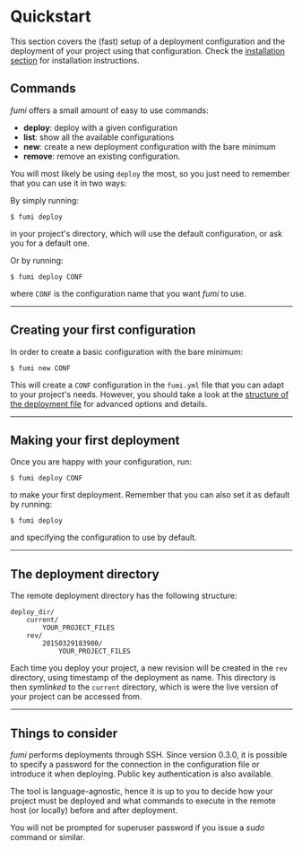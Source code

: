 # Quickstart

This section covers the (fast) setup of a deployment configuration and the
deployment of your project using that configuration. Check the [installation
section](index.md#installation) for installation instructions.

## Commands

*fumi* offers a small amount of easy to use commands:

- **deploy**: deploy with a given configuration
- **list**: show all the available configurations
- **new**: create a new deployment configuration with the bare minimum
- **remove**: remove an existing configuration.

You will most likely be using `deploy` the most, so you just need to remember
that you can use it in two ways:

By simply running:

    $ fumi deploy

in your project's directory, which will use the default configuration, or ask
you for a default one.


Or by running:

    $ fumi deploy CONF

where `CONF` is the configuration name that you want *fumi* to use.

---

## Creating your first configuration

In order to create a basic configuration with the bare minimum:

    $ fumi new CONF

This will create a `CONF` configuration in the `fumi.yml` file that you can
adapt to your project's needs. However, you should take a look at the
[structure of the deployment file](deployment_file.md) for advanced options and
details.

---

## Making your first deployment

Once you are happy with your configuration, run:

    $ fumi deploy CONF

to make your first deployment. Remember that you can also set it as default by
running:

    $ fumi deploy

and specifying the configuration to use by default.

---

## The deployment directory

The remote deployment directory has the following structure:

    deploy_dir/
        current/
            YOUR_PROJECT_FILES
        rev/
            20150329183900/
                YOUR_PROJECT_FILES

Each time you deploy your project, a new revision will be created in the `rev`
directory, using timestamp of the deployment as name. This directory is then
*symlinked* to the `current` directory, which is were the live version of your
project can be accessed from.

---

## Things to consider

*fumi* performs deployments through SSH. Since version 0.3.0, it is possible to
specify a password for the connection in the configuration file or introduce it
when deploying. Public key authentication is also available.

The tool is language-agnostic, hence it is up to you to decide how your project
must be deployed and what commands to execute in the remote host (or locally)
before and after deployment.

You will not be prompted for superuser password if you issue a *sudo* command
or similar.
